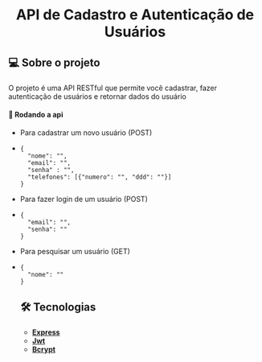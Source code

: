<h1 align="center"> API de Cadastro e Autenticação de Usuários </h1>

## 💻 Sobre o projeto<p id="-sobre-o-projeto"></p>

O projeto é uma API RESTful que permite você cadastrar, fazer autenticação de usuários e retornar dados do usuário

#### 🧭 Rodando a api

+ Para cadastrar um novo usuário (POST)
+ 
      {
        "nome": "",
        "email": "",
        "senha" : "",
        "telefones": [{"numero": "", "ddd": ""}]
      }

+ Para fazer login de um usuário (POST)
+ 
      {
        "email": "",
        "senha": ""
      }

+ Para pesquisar um usuário (GET)
+ 
      {
        "nome": ""
      }


  ## 🛠 Tecnologias<p id="-tecnologias"></p>

  -   **[Express](https://expressjs.com/pt-br/)**
  -   **[Jwt](https://jwt.io/)**
  -   **[Bcrypt](https://www.npmjs.com/package/bcrypt)**

